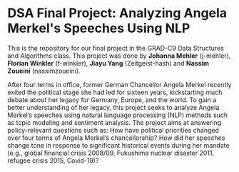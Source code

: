 # DSA Final Project: Analyzing Angela Merkel's Speeches Using NLP

This is the repository for our final project in the GRAD-C9 Data Structures and Algorithms class. This project was done by **Johanna Mehler** (j-mehler), **Florian Winkler** (f-winkler), **Jiayu Yang** (Zeitgeist-hash) and **Nassim Zoueini** (nassimzoueini).

After four terms in office, former German Chancellor Angela Merkel recently exited the political stage she had led for sixteen years, kickstarting much debate about her legacy for Germany, Europe, and the world. To gain a better understanding of her legacy, this project seeks to analyze Angela Merkel’s speeches using natural language processing (NLP) methods such as topic modeling and sentiment analysis. The project aims at answering policy-relevant questions such as: How have political priorities changed over four terms of Angela Merkel’s chancellorship? How did her speeches change tone in response to significant historical events during her mandate (e.g., global financial crisis 2008/09, Fukushima nuclear disaster 2011, refugee crisis 2015, Covid-19)?
